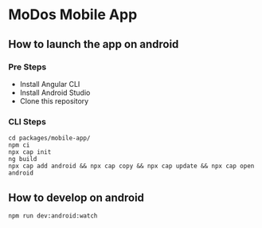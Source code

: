# MoDos Mobile App

## How to launch the app on android
### Pre Steps
- Install Angular CLI
- Install Android Studio
- Clone this repository

### CLI Steps
```
cd packages/mobile-app/
npm ci
npx cap init
ng build
npx cap add android && npx cap copy && npx cap update && npx cap open android

```

## How to develop on android
```
npm run dev:android:watch
```